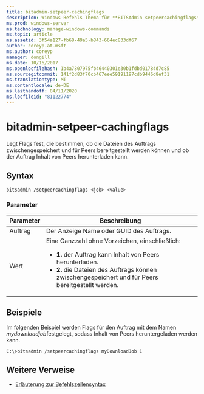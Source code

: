 ```yaml
---
title: bitadmin-setpeer-cachingflags
description: Windows-Befehls Thema für **BITSAdmin setpeercachingflags**, mit dem Flags festgelegt werden, die bestimmen, ob die Dateien des Auftrags zwischengespeichert und für Peers bereitgestellt werden können und ob der Auftrag Inhalt von Peers herunterladen kann.
ms.prod: windows-server
ms.technology: manage-windows-commands
ms.topic: article
ms.assetid: 3f54a127-fb68-49a5-b843-664ec833df67
author: coreyp-at-msft
ms.author: coreyp
manager: dongill
ms.date: 10/16/2017
ms.openlocfilehash: 1b4a7807975fb46440301e30b1fdbd01784d7c85
ms.sourcegitcommit: 141f2d83f70cb467eee59191197cdb9446d8ef31
ms.translationtype: MT
ms.contentlocale: de-DE
ms.lasthandoff: 04/11/2020
ms.locfileid: "81122774"
---
```

# <a name="bitsadmin-setpeercachingflags"></a>bitadmin-setpeer-cachingflags

Legt Flags fest, die bestimmen, ob die Dateien des Auftrags zwischengespeichert und für Peers bereitgestellt werden können und ob der Auftrag Inhalt von Peers herunterladen kann.

## <a name="syntax"></a>Syntax

```
bitsadmin /setpeercachingflags <job> <value>
```

### <a name="parameters"></a>Parameter

| Parameter | Beschreibung |
| --------- | ----------- |
| Auftrag | Der Anzeige Name oder GUID des Auftrags. |
| Wert | Eine Ganzzahl ohne Vorzeichen, einschließlich:<ul><li>**1.** der Auftrag kann Inhalt von Peers herunterladen.</li><li>**2.** die Dateien des Auftrags können zwischengespeichert und für Peers bereitgestellt werden.</li></ul> |

## <a name="examples"></a>Beispiele

Im folgenden Beispiel werden Flags für den Auftrag mit dem Namen *mydownloadjob*festgelegt, sodass Inhalt von Peers heruntergeladen werden kann.

```
C:\>bitsadmin /setpeercachingflags myDownloadJob 1
```

## <a name="additional-references"></a>Weitere Verweise

- [Erläuterung zur Befehlszeilensyntax](command-line-syntax-key.md)